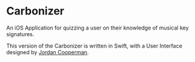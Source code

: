 Carbonizer
==========


An iOS Application for quizzing a user on their knowledge of musical key signatures.

This version of the Carbonizer is written in Swift, with a User Interface designed by [Jordan Cooperman](http://jordancooperman.com).